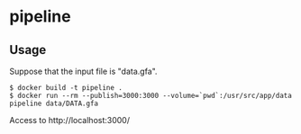 # pipeline

## Usage

Suppose that the input file is "data.gfa".

```
$ docker build -t pipeline .
$ docker run --rm --publish=3000:3000 --volume=`pwd`:/usr/src/app/data pipeline data/DATA.gfa
```

Access to http://localhost:3000/

